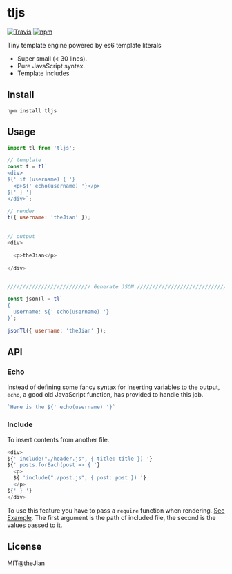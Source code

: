 # tljs

[![Travis](https://img.shields.io/travis/theJian/tljs.svg?style=flat-square)](https://travis-ci.org/theJian/tljs.svg?branch=master)
[![npm](https://img.shields.io/npm/v/tljs.svg?style=flat-square)](https://www.npmjs.com/package/tljs)


Tiny template engine powered by es6 template literals

- Super small (< 30 lines).
- Pure JavaScript syntax.
- Template includes


## Install
```
npm install tljs
```

## Usage

```JavaScript
import tl from 'tljs';

// template
const t = tl`
<div>
${' if (username) { '}
  <p>${' echo(username) '}</p>
${' } '}
</div>`;

// render
t({ username: 'theJian' });

  
// output
<div>

  <p>theJian</p>
  
</div>


/////////////////////////// Generate JSON ////////////////////////////////

const jsonTl = tl`
{
  username: ${' echo(username) '}
}`;

jsonTl({ username: 'theJian' });
```

## API

### Echo

Instead of defining some fancy syntax for inserting variables to the output, `echo`, a good old JavaScript function, has provided to handle this job.

```JavaScript
`Here is the ${' echo(username) '}`
```

### Include

To insert contents from another file.
```JavaScript
<div>
${' include("./header.js", { title: title }) '}
${' posts.forEach(post => { '}
  <p>
  ${ 'include("./post.js", { post: post }) '}
  </p>
${' } '}
</div>
```
To use this feature you have to pass a `require` function when rendering. [See Example](fixtures/index.js).
The first argument is the path of included file, the second is the values passed to it.


## License
MIT@theJian
